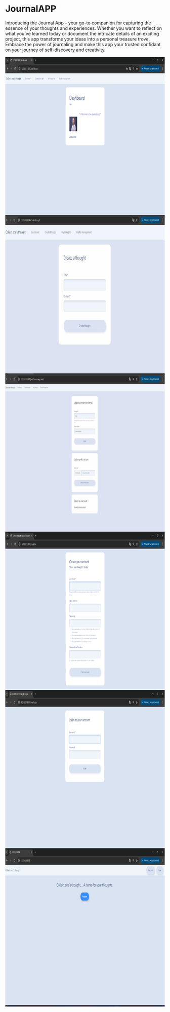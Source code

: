 # JournalAPP
Introducing the Journal App – your go-to companion for capturing the essence of your thoughts and experiences. Whether you want to reflect on what you've learned today or document the intricate details of an exciting project, this app transforms your ideas into a personal treasure trove. Embrace the power of journaling and make this app your trusted confidant on your journey of self-discovery and creativity. 

<img align="center" width="600" height="500" src="https://github.com/Matekotw/journalappscr/blob/main/dashboard2.png">
<img align="center" width="600" height="500" src="https://github.com/Matekotw/journalappscr/blob/main/create%20a%20thought.jpg">
<img align="center" width="600" height="500" src="https://github.com/Matekotw/journalappscr/blob/main/update%20profile.jpg">
<img align="center" width="600" height="500" src="https://github.com/Matekotw/journalappscr/blob/main/register.png">
<img align="center" width="600" height="500" src="https://github.com/Matekotw/journalappscr/blob/main/login.png">
<img align="center" width="600" height="500" src="https://github.com/Matekotw/journalappscr/blob/main/dashboard.png">
